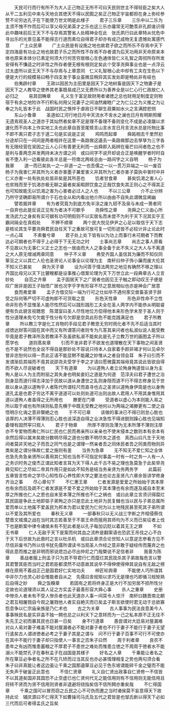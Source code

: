 <!-- { "loadSidebar": true } -->
　　天民可行而行有所不为大人正己物正无所不可曰天民则世主不得轻臣之矣大人从干二五利见中来与天地合其徳天不得以民囿之矣正己物正宇宙都担在身上弥纶参赞不论穷达孔子在下能使万世文明是此様子
　　君子三乐章
　　三乐中以二乐为主须不愧不怍而后可以享父母兄弟英才之乐也这三乐亦庸常无可艶羡非孔颜谁识得此中趣味前后王天下不与存焉其警省人处精神全在此　张氏夙行曰此章特从忧危中寻出乐的光景见虽不能得志行道而素位自得君子却亦有成己成物无复遗憾处寓感忾意
　　广土众民章
　　广土众民是有设施之地也故君子欲之而所乐不存焉中天下定四海是有功业之地也故君子乐之而所性不存焉不存者谓为后天功用非天命原来本体也原来本体分已素定何须大行何苦穷居根心生色通体皆仁义礼智之周彻所存所发安得有不慊适之时非性之所存者便无根有根则定矣此个受享尧舜事业也是一点浮云过太虚所以说王天下不与存焉与上章意同　仁义礼智根心此中却有工夫在生色以下便是大行的规模易曰畅于四支发于事业虽微显稍异其实发处即是畅处非有岐也
　　伯夷辟纣章
　　王政以因民为主田里是因天下之地树畜是因天下之物妻子是因天下之人教导之使养其老事既易成己又无费所以为善养全是以仁心行仁政故仁人必归之
　　易其田畴章
　　礼义生于富足故财用者诸徳之总也财用足制度定则物宿于有余之地险诈不行积私何用父兄妻子之间油然雍睦广之为仁公之为义推之为让奉之为礼皆本于此　战国时民之憔悴于虐政日不聊生菽粟如水火之言满腔悲悯
　　东山小鲁章
　　圣道如江河行地日月中天流水不舎水之澜也日月有明斯照耀无遗焉观圣人之道亦于其灿然者矣章不足是理不备理不备则变化不成是必凌躐以求速化而不向本上作实地工夫也此章自首至尾倐言山言水言日月言流水总是托物比事不即不离只君子志于道二句是实说是正说
　　鸡鸣而起章
　　舜跖相去千里然初分途却只在一间间是两者相并在这里一条路做这邉去一条路做那边去孳孳为三字各有无限经营在吴因之云人心只有善更无利而一出舜即入跖辨在毫芒曰间者危之也不是利与善两念并发两持未决方谓之间　或曰间字不说开却说合正是唤醒学者时时自省不堕入利一边看彼此各半总是一符南北两岐总由一路间字之义自明
　　杨子为我章
　　道一而已矣执一之一非道一之一也吾儒之一以一贯万异端之一以一废百杨子为我害仁并其所为义者亦害墨子兼爱害义并其所为仁者亦害子莫执中害时中并仁义亦害一处有执处处皆非矣是其所恶也
　　饥者甘食章
　　甚矣饥渇之害人心也贫贱而至于饥渇亦极无聊之最者矣奚暇顾饮食之正哉饮食失其正则心之不得其正也可知故能无以饥渇之害为心害者必过人之人也
　　不以三公章
　　介不止分辨乃所守坚确即易所谓介于石也全从和内看出他介所以由由不自失此谓微显阐幽
　　譬若掘井章
　　有为者究竟为到底方免半涂之废九轫不及泉与未成一篑者同一自弃也此是反说正见有为者决不可歇手
　　尧舜性之章
　　尧舜之仁义由心所发汤武力之身矣有实可据有功可明假则不以实居名而未尝不为利于天下况其实乎王霸间隔全在真假处
　　不狎不顺章
　　两个民大悦见伊尹之心足以取信于天下志是核论其生平要尧舜君民自任天下之重故可放可复一切形迹皆不必较计非止论此时一点心耳
　　不素餐兮章
　　君子处上处下皆有以为功上而事行未可期者下而教达必可期者也不得于上必得于下无无功之时
　　士事尚志章
　　尚志之事人原看不见故以为无事仁义正士之志也一居由而大人之事全备于此不失义之大人与不离道之大人原无增减两章同意
　　仲子不义章
　　弗受齐国人虽信其为廉而不知仅同箪豆之义以其亡人伦也圣贤论人论事全以论理为主　南轩曰仲子饰小廉而废大伦其不知义已甚矣
　　舜为天子章
　　设为问答于情法两穷之地见有确然不移之理以齐国比母兄以天下比瞽瞍都是设事推心借案论理为天下万世立此一段典章古人立言妙处
　　自范之齐章
　　孟子固居天下之广居者也因见王子触之即动叹王子便是叹广居非是因王子始悟广居也况字乎字有形容不尽之意居相似也亦是神会广居意
　　食而弗爱章
　　孟子方借交际一端为行可之仕如卒不遇何豕交兽畜圣贤于辞受之际何等严切不可虚拘即不可货取之意
　　形色天性章
　　形色非性命不立性命非形色不显惟圣人能尽性然后可以践形践形工夫全在圣人两字内不能恭从明聪睿便有负此貌言视聴思　陈潜室曰圣人尽性地位方偿得他本来形色学未至于圣人则于性分道理未免亏欠裁于性分有亏欠即是空具此形色不能克践满足也
　　君子所教章
　　所以教三字是化工肖物的手段见君子教思无穷时雨化者不先不后适当其时成徳达财答问固在其中而又有所谓答问者则专为凡答其来问者也私淑似说人能受教毕竟是君子教泽所及若教泽不及虽欲私淑不能矣此是孔子立教万世的画图孟子所以愿学也
　　道则髙矣章
　　引而不发非君子不欲发也道理散在天下事物之间圣贤也不是不说然也全说不得自是那妙处不容说只待本人自家着手颜非竭才何以见卓尔曾非忠恕何以得一贯此正语不能显黙不能藏之妙惟从之者自领会耳　朱子曰引而不发谓渐启其端而不竟其说邵尧夫受学于李之才请曰愿微露其端毋竟其说此皆欲自得而不欲人尽说破者也
　　天下有道章
　　为以道殉人者立论殉身殉道皆以身为主殉人是以人为主而附丽之其失身也明矣妾妇之道是为何道　范淳夫曰君子遭世之治则身显而道行得志泽加于民故以道从身遭世之乱则身隠而道不行不得志修身见于世故以身从道以道殉乎人者陈代所谓枉尺而直寻也古之圣贤以道殉身伊周是也以身殉道孔孟是也君子穷达不离乎道道可以处则处道可出则出故人君用人不用其身惟用其道以道殉人者虽得之无所用也
　　滕更在门章
　　受道者以虚心为本则能入易之所以取于咸也有所挟则私意先横于中既无受教之地何以为两端之竭滕更有二使之自悟明示化诲之意非槩絶之也
　　于不可已章
　　该做的事决已不得已则怠心胜也该厚的人决薄不得薄则忍心胜也该深造自得之业决急性不得进鋭则躁心胜也见端知委理有固然寜只观人
　　君子于物章
　　所厚不厚则及薄为无本所薄不薄则注厚亦不专爱物而弗仁所以仁民也仁民而弗亲所以亲亲也不使末侵本之数则本有余本有余然后得以属末矣故分数明尽得之道也分数不明尽失之道也　真西山曰凡生于天地间者莫非天地之子而吾之同气也是之谓理一然亲者吾之同体民者吾之同类而物则异类矣是之谓分殊故仁爱之施则有差
　　当务为急章
　　无不知无不爱仁知之全体也急先务急亲贤所以善用其仁知也当务不可指定何事盖一时有一时之务一人有一人之务识时务之俊杰正谓此知者言耳为天下得人此千古不易之理也急莫急于此矣举尧舜见知仁之尽如二帝其作用只是如此不知务是结当务亲贤为务两务字
　　此篇前五章皆言性命之学尽心知性存心养性即大学之要法也论古圣贤凡六章余皆讲学修身齐治之事
　　尽心章句下
　　不仁惠王章
　　仁者发源是爱爱之所始始于其本厚也有余而后及疏不仁者发源是不爱不爱之所始始于其本薄也有余而遂及戚自本至末厚之所推也仁人之恩也自末至本薄之所推也不仁之祸也　或曰此章立言须识得糜烂其民固是争此土地即驱子弟殉之亦只是恋此土地非为民复雠也当以民与子弟总属所爱而单以土地属不爱盖民为邦本为君以爱民为仁何为以土地残民甚至死其子弟所谓以不爱及其所爱也
　　春秋无义章
　　一部春秋只以无义战三字断之齐桓侵蔡伐楚晋文城濮之战在当时其志若善至于不禀王命而擅用其师均为不义而已矣征者上伐下也是断案中律令诸侯未有不犯此者是以孔子每加讥贬以着其无王之罪
　　不如无书章
　　仁人无敌于天下是案而何其血之流杵是翻案语也恐武王吊伐之心不白于天下后世故为此救时之言以杜杀机　或曰此章须合论世知人以意逆志参看方见不尽信非废书乃所以信书犹先儒所谓读书当观圣人作经之意非敢于疑经传而蔑弃之也得此意而推之是非明而邪说熄岂必尽出仲尼之门哉槩说不足信者非
　　我善为陈章
　　善战者服上刑孟子只为其不导君行仁而糜烂其民戕杀其子弟故每危言以警其君警其臣而当时之君若臣都漠然不动意故其说卒不得伸使得伸其说自有无敌之榜様在原用不着战正己是国君好仁实地功夫
　　梓匠轮舆章
　　不能使人巧所谓其中非尔力也灵心妙会惟能者自从之　先儒曰舎规矩以求巧无是理也巧即循习规矩熟后自得之妙
　　舜之饭糗章
　　若固有之若将终身正是大行不加穷居不损所性分定故也论道理须以其人证之方实孟子最善形容大舜心事
　　杀人之重章
　　史册中惨杀人者未有不受人惨杀者也此天道亦人事一间耳令人惊汗　南轩曰魏晋南北朝之君互相屠戮自今观之屠戮他人者实自絶灭而已矣孟子斯言欲使时君无动于忿欲寡怨息争以仁宗庙亲族是乃仁术也
　　古之为关章
　　古人事事为民法良意美今人事事殃民名是实非盖不独一闗也总之以利天下之意转而为一己之私本原不正无往不失先王之初而暴其民也日甚一日矣
　　身不行道章
　　愚尝谓对大廷易对屋漏难对众人易对妻子难盖不能对屋漏者必不能对妻子者也不行于妻子不能行于妻子无望行逺矣古人谓进徳者必考之于妻子其是之谓与　问不行于妻子百事不可行不可使亦在其中不能行于妻子却只指使人一事言之否朱子曰然
　　周于利者章
　　良农不患年之有凶而惟患蓄粮之不厚君子不患世之难处而惟患立徳之不周周于徳者水不能溺火不能焚孔子在春秋孟子在战国是其様子
　　好名之人章
　　千乗能让者名之所在箪豆必争者名之所不在凡矫而过当其反也亦必甚情理相复之势也两句须合看　朱子曰非真能让者这边虽让千乘之国那邉箪豆必见于色东坡谓能碎千金之璧而不能无失声于破釜正此意也
　　不信仁贤章
　　礼义自仁贤出政事自仁贤修一不信皆不以其道矣国非其国恐不止空虚已也仁贤何代无之能信用则有不信用则无能信用且将转不贤而为贤不信用则贤者非退避将绕指矣信不信所闗亦重矣哉
　　不仁得国章
　　千乘之国可以冒而窃之丘民之心不可伪而邀之当时诸侯莫不妄意得天下故持此论　辅庆源曰不仁得天下如曹操司马氏及五代之君皆是也邹氏断以得天下必如三代而后可者得孟氏之旨矣

